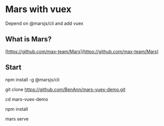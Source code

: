 # Mars with vuex

Depend on @marsjs/cli and add vuex

## What is Mars?

[https://github.com/max-team/Mars](https://github.com/max-team/Mars)

## Start

npm install -g @marsjs/cli

git clone https://github.com/BenAnn/mars-vuex-demo.git

cd mars-vuex-demo

npm install

mars serve
